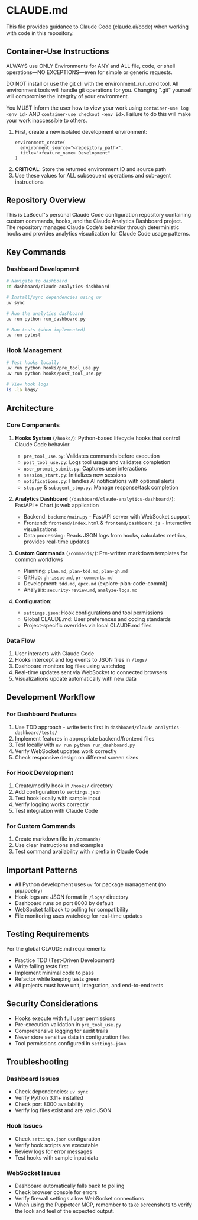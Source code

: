 # CLAUDE.md

This file provides guidance to Claude Code (claude.ai/code) when working with code in this repository.

## Container-Use Instructions

ALWAYS use ONLY Environments for ANY and ALL file, code, or shell operations—NO EXCEPTIONS—even for simple or generic requests.

DO NOT install or use the git cli with the environment_run_cmd tool. All environment tools will handle git operations for you. Changing ".git" yourself will compromise the integrity of your environment.

You MUST inform the user how to view your work using `container-use log <env_id>` AND `container-use checkout <env_id>`. Failure to do this will make your work inaccessible to others.

1. First, create a new isolated development environment:
   ```
   environment_create(
     environment_source="<repository_path>",
     title="<feature_name> Development"
   )
   ```
2. **CRITICAL**: Store the returned environment ID and source path
3. Use these values for ALL subsequent operations and sub-agent instructions

## Repository Overview

This is LaBoeuf's personal Claude Code configuration repository containing custom commands, hooks, and the Claude Analytics Dashboard project. The repository manages Claude Code's behavior through deterministic hooks and provides analytics visualization for Claude Code usage patterns.

## Key Commands

### Dashboard Development
```bash
# Navigate to dashboard
cd dashboard/claude-analytics-dashboard

# Install/sync dependencies using uv
uv sync

# Run the analytics dashboard
uv run python run_dashboard.py

# Run tests (when implemented)
uv run pytest
```

### Hook Management
```bash
# Test hooks locally
uv run python hooks/pre_tool_use.py
uv run python hooks/post_tool_use.py

# View hook logs
ls -la logs/
```

## Architecture

### Core Components

1. **Hooks System** (`/hooks/`): Python-based lifecycle hooks that control Claude Code behavior
   - `pre_tool_use.py`: Validates commands before execution
   - `post_tool_use.py`: Logs tool usage and validates completion
   - `user_prompt_submit.py`: Captures user interactions
   - `session_start.py`: Initializes new sessions
   - `notifications.py`: Handles AI notifications with optional alerts
   - `stop.py` & `subagent_stop.py`: Manage response/task completion

2. **Analytics Dashboard** (`/dashboard/claude-analytics-dashboard/`): FastAPI + Chart.js web application
   - Backend: `backend/main.py` - FastAPI server with WebSocket support
   - Frontend: `frontend/index.html` & `frontend/dashboard.js` - Interactive visualizations
   - Data processing: Reads JSON logs from hooks, calculates metrics, provides real-time updates

3. **Custom Commands** (`/commands/`): Pre-written markdown templates for common workflows
   - Planning: `plan.md`, `plan-tdd.md`, `plan-gh.md`
   - GitHub: `gh-issue.md`, `pr-comments.md`
   - Development: `tdd.md`, `epcc.md` (explore-plan-code-commit)
   - Analysis: `security-review.md`, `analyze-logs.md`

4. **Configuration**:
   - `settings.json`: Hook configurations and tool permissions
   - Global CLAUDE.md: User preferences and coding standards
   - Project-specific overrides via local CLAUDE.md files

### Data Flow

1. User interacts with Claude Code
2. Hooks intercept and log events to JSON files in `/logs/`
3. Dashboard monitors log files using watchdog
4. Real-time updates sent via WebSocket to connected browsers
5. Visualizations update automatically with new data

## Development Workflow

### For Dashboard Features
1. Use TDD approach - write tests first in `dashboard/claude-analytics-dashboard/tests/`
2. Implement features in appropriate backend/frontend files
3. Test locally with `uv run python run_dashboard.py`
4. Verify WebSocket updates work correctly
5. Check responsive design on different screen sizes

### For Hook Development
1. Create/modify hook in `/hooks/` directory
2. Add configuration to `settings.json`
3. Test hook locally with sample input
4. Verify logging works correctly
5. Test integration with Claude Code

### For Custom Commands
1. Create markdown file in `/commands/`
2. Use clear instructions and examples
3. Test command availability with `/` prefix in Claude Code

## Important Patterns

- All Python development uses `uv` for package management (no pip/poetry)
- Hook logs are JSON format in `/logs/` directory
- Dashboard runs on port 8000 by default
- WebSocket fallback to polling for compatibility
- File monitoring uses watchdog for real-time updates

## Testing Requirements

Per the global CLAUDE.md requirements:
- Practice TDD (Test-Driven Development)
- Write failing tests first
- Implement minimal code to pass
- Refactor while keeping tests green
- All projects must have unit, integration, and end-to-end tests

## Security Considerations

- Hooks execute with full user permissions
- Pre-execution validation in `pre_tool_use.py`
- Comprehensive logging for audit trails
- Never store sensitive data in configuration files
- Tool permissions configured in `settings.json`

## Troubleshooting

### Dashboard Issues
- Check dependencies: `uv sync`
- Verify Python 3.11+ installed
- Check port 8000 availability
- Verify log files exist and are valid JSON

### Hook Issues
- Check `settings.json` configuration
- Verify hook scripts are executable
- Review logs for error messages
- Test hooks with sample input data

### WebSocket Issues
- Dashboard automatically falls back to polling
- Check browser console for errors
- Verify firewall settings allow WebSocket connections
- When using the Puppeteer MCP, remember to take screenshots to verify the look and feel of the expected output.